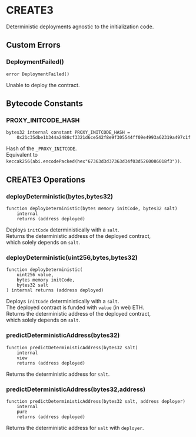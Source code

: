 # CREATE3

Deterministic deployments agnostic to the initialization code.






<!-- customintro:start --><!-- customintro:end -->

## Custom Errors

### DeploymentFailed()

```solidity
error DeploymentFailed()
```

Unable to deploy the contract.

## Bytecode Constants

### PROXY_INITCODE_HASH

```solidity
bytes32 internal constant PROXY_INITCODE_HASH =
    0x21c35dbe1b344a2488cf3321d6ce542f8e9f305544ff09e4993a62319a497c1f
```

Hash of the `_PROXY_INITCODE`.   
Equivalent to `keccak256(abi.encodePacked(hex"67363d3d37363d34f03d5260086018f3"))`.

## CREATE3 Operations

### deployDeterministic(bytes,bytes32)

```solidity
function deployDeterministic(bytes memory initCode, bytes32 salt)
    internal
    returns (address deployed)
```

Deploys `initCode` deterministically with a `salt`.   
Returns the deterministic address of the deployed contract,   
which solely depends on `salt`.

### deployDeterministic(uint256,bytes,bytes32)

```solidity
function deployDeterministic(
    uint256 value,
    bytes memory initCode,
    bytes32 salt
) internal returns (address deployed)
```

Deploys `initCode` deterministically with a `salt`.   
The deployed contract is funded with `value` (in wei) ETH.   
Returns the deterministic address of the deployed contract,   
which solely depends on `salt`.

### predictDeterministicAddress(bytes32)

```solidity
function predictDeterministicAddress(bytes32 salt)
    internal
    view
    returns (address deployed)
```

Returns the deterministic address for `salt`.

### predictDeterministicAddress(bytes32,address)

```solidity
function predictDeterministicAddress(bytes32 salt, address deployer)
    internal
    pure
    returns (address deployed)
```

Returns the deterministic address for `salt` with `deployer`.